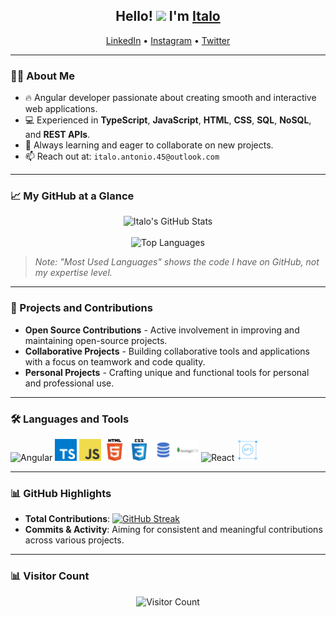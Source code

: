 <h2 align="center">Hello! <img src="https://media.giphy.com/media/hvRJCLFzcasrR4ia7z/giphy.gif" width="28px"> I'm <a href="https://github.com/italo0072/">Italo</a></h2>

<p align="center">
  <a href="https://www.linkedin.com/in/italo">LinkedIn</a> •
  <a href="https://www.instagram.com/italo_dev/">Instagram</a> •
  <a href="https://twitter.com/italo_dev">Twitter</a>
</p>

---

### 👨‍💻 About Me
- 🔥 Angular developer passionate about creating smooth and interactive web applications.
- 💻 Experienced in **TypeScript**, **JavaScript**, **HTML**, **CSS**, **SQL**, **NoSQL**, and **REST APIs**.
- 🚀 Always learning and eager to collaborate on new projects.
- 📫 Reach out at: `italo.antonio.45@outlook.com`

---

### 📈 My GitHub at a Glance
<p align="center">
  <img src="https://github-readme-stats.vercel.app/api?username=italo0072&theme=tokyonight&show_icons=true" alt="Italo's GitHub Stats" />
  <br /><br />
  <img src="https://github-readme-stats.vercel.app/api/top-langs/?username=italo0072&layout=compact&theme=tokyonight" alt="Top Languages" />
</p>

> *Note: "Most Used Languages" shows the code I have on GitHub, not my expertise level.*

---

### 🔧 Projects and Contributions
- **Open Source Contributions** - Active involvement in improving and maintaining open-source projects.
- **Collaborative Projects** - Building collaborative tools and applications with a focus on teamwork and code quality.
- **Personal Projects** - Crafting unique and functional tools for personal and professional use.

---

### 🛠️ Languages and Tools
<p>
  <img height="35rem" src="https://angular.io/assets/images/logos/angular/angular.svg" alt="Angular" title="Angular" />
  <img height="35rem" src="https://raw.githubusercontent.com/github/explore/80688e429a7d4ef2fca1e82350fe8e3517d3494d/topics/typescript/typescript.png" alt="TypeScript" title="TypeScript" />
  <img height="35rem" src="https://raw.githubusercontent.com/github/explore/80688e429a7d4ef2fca1e82350fe8e3517d3494d/topics/javascript/javascript.png" alt="JavaScript" title="JavaScript" />
  <img height="35rem" src="https://raw.githubusercontent.com/github/explore/80688e429a7d4ef2fca1e82350fe8e3517d3494d/topics/html/html.png" alt="HTML5" title="HTML5" />
  <img height="35rem" src="https://raw.githubusercontent.com/github/explore/80688e429a7d4ef2fca1e82350fe8e3517d3494d/topics/css/css.png" alt="CSS3" title="CSS3" />
  <img height="35rem" src="https://raw.githubusercontent.com/github/explore/80688e429a7d4ef2fca1e82350fe8e3517d3494d/topics/sql/sql.png" alt="SQL" title="SQL" />
  <img height="35rem" src="https://raw.githubusercontent.com/github/explore/80688e429a7d4ef2fca1e82350fe8e3517d3494d/topics/mongodb/mongodb.png" alt="MongoDB" title="MongoDB" />
  <img height="35rem" src="https://cdn4.iconfinder.com/data/icons/logos-3/600/React.js_logo-512.png" alt="React" title="React" />
  <img height="35rem" src="https://raw.githubusercontent.com/github/explore/06e8c1f54c318e3f1c5fd6b3bb7ae2be4ccbab7b/topics/api/api.png" alt="REST API" title="REST API" />
</p>

---

### 📊 GitHub Highlights
- **Total Contributions**: [![GitHub Streak](https://github-readme-streak-stats.herokuapp.com/?user=italo0072&theme=tokyonight)](https://git.io/streak-stats)
- **Commits & Activity**: Aiming for consistent and meaningful contributions across various projects.

---

### 📊 Visitor Count
<p align="center">
  <img src="https://komarev.com/ghpvc/?username=italo0072&style=flat-square&color=blue" alt="Visitor Count" />
</p>
